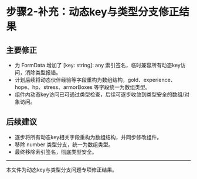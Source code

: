 # 步骤2-补充：动态key与类型分支修正结果

## 主要修正
- 为 FormData 增加了 [key: string]: any 索引签名，临时兼容所有动态key访问，消除类型报错。
- 计划后续将动态伙伴经验等字段重构为数组结构，gold、experience、hope、hp、stress、armorBoxes 等字段统一为数组类型。
- 组件内动态key访问已可通过类型检查，后续可逐步收敛到类型安全的数组/对象访问。

## 后续建议
- 逐步将所有动态key相关字段重构为数组结构，并同步修改组件。
- 移除 number 类型分支，统一为数组类型。
- 最终移除索引签名，彻底类型安全。

---

本文件为动态key与类型分支问题专项修正结果。
